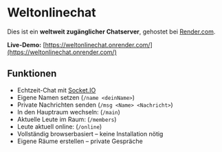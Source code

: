 # Weltonlinechat

Dies ist ein **weltweit zugänglicher Chatserver**, gehostet bei [Render.com](https://render.com).

**Live-Demo:** [https://weltonlinechat.onrender.com/](https://weltonlinechat.onrender.com/)

## Funktionen
- Echtzeit-Chat mit [Socket.IO](https://socket.io)
- Eigene Namen setzen (`/name <deinName>`)
- Private Nachrichten senden (`/msg <Name> <Nachricht>`)
- In den Hauptraum wechseln: (`/main`)
- Aktuelle Leute im Raum: (`/members`)
- Leute aktuell online: (`/online`)
- Vollständig browserbasiert – keine Installation nötig
- Eigene Räume erstellen – private Gespräche
